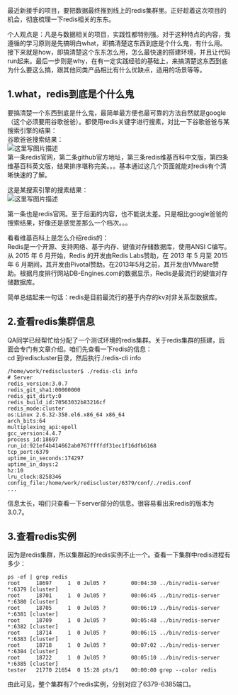 最近新接手的项目，要把数据最终推到线上的redis集群里。正好趁着这次项目的机会，彻底梳理一下redis相关的东东。  

个人观点是：凡是与数据相关的项目，实践性都特别强。对于这种特点的内容，我遵循的学习原则是先搞明白what，即搞清楚这东西到底是个什么鬼，有什么用。接下来就是how，即搞清楚这个东东怎么用，怎么最快速的搭建环境，并且让代码run起来。最后一步则是why，在有一定实践经验的基础上，来搞清楚这东西到底为什么要这么搞，跟其他同类产品相比有什么优缺点，适用的场景等等。  

## 1.what，redis到底是个什么鬼
要搞清楚一个东西到底是什么鬼，最简单最方便也最可靠的方法自然就是google（这个必须要用谷歌爸爸）。都使用redis关键字进行搜素，对比一下谷歌爸爸与某搜索引擎的结果：  
谷歌爸爸搜索结果：  
![这里写图片描述](https://github.com/bitcarmanlee/easy-algorithm-interview-photo/blob/master/service/redis/1.png)  
第一条redis官网，第二条github官方地址，第三条redis维基百科中文版，第四条维基百科英文版，结果排序堪称完美。。。基本通过这几个页面就能对redis有个清晰快速的了解。  


这是某搜索引擎的搜素结果：  
![这里写图片描述](https://github.com/bitcarmanlee/easy-algorithm-interview-photo/blob/master/service/redis/2.png)  

第一条也是redis官网。至于后面的内容，也不能说太差。只是相比google爸爸的搜索结果，好像还是感觉差那么一个档次。。。  

看看维基百科上是怎么介绍redis的：  
Redis是一个开源、支持网络、基于内存、键值对存储数据库，使用ANSI C编写。从 2015 年 6 月开始，Redis 的开发由Redis Labs赞助，在 2013 年 5 月至 2015 年 6 月期间，其开发由Pivotal赞助。在2013年5月之前，其开发由VMware赞助。根据月度排行网站DB-Engines.com的数据显示，Redis是最流行的键值对存储数据库。  

简单总结起来一句话：redis是目前最流行的基于内存的kv对非关系型数据库。  

## 2.查看redis集群信息
QA同学已经帮忙给分配了一个测试环境的redis集群。关于redis集群的搭建，后面会专门有文章介绍。咱们先查看一下redis的信息：  
cd 到rediscluster目录，然后执行./redis-cli info  
```
/home/work/rediscluster$ ./redis-cli info
# Server
redis_version:3.0.7
redis_git_sha1:00000000
redis_git_dirty:0
redis_build_id:70563032b83216cf
redis_mode:cluster
os:Linux 2.6.32-358.el6.x86_64 x86_64
arch_bits:64
multiplexing_api:epoll
gcc_version:4.4.7
process_id:18697
run_id:921ef4b414662ab0767ffffdf31ec1f16dfb6168
tcp_port:6379
uptime_in_seconds:174297
uptime_in_days:2
hz:10
lru_clock:8258346
config_file:/home/work/rediscluster/6379/conf/./redis.conf
...
```  

信息太长，咱们只查看一下server部分的信息。很容易看出来redis的版本为3.0.7。  

## 3.查看redis实例
因为是redis集群，所以集群起的redis实例不止一个。查看一下集群中redis进程有多少：  

```
ps -ef | grep redis
root     18697     1  0 Jul05 ?        00:04:30 ../bin/redis-server *:6379 [cluster]
root     18701     1  0 Jul05 ?        00:06:45 ../bin/redis-server *:6380 [cluster]
root     18705     1  0 Jul05 ?        00:06:19 ../bin/redis-server *:6381 [cluster]
root     18709     1  0 Jul05 ?        00:05:48 ../bin/redis-server *:6382 [cluster]
root     18714     1  0 Jul05 ?        00:06:15 ../bin/redis-server *:6383 [cluster]
root     18718     1  0 Jul05 ?        00:07:02 ../bin/redis-server *:6384 [cluster]
root     18722     1  0 Jul05 ?        00:05:10 ../bin/redis-server *:6385 [cluster]
tester   21770 21654  0 15:28 pts/1    00:00:00 grep --color redis
```  
由此可见，整个集群有7个redis实例，分别对应了6379-6385端口。